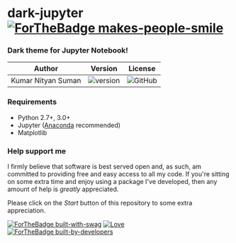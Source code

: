 # dark-jupyter [![ForTheBadge makes-people-smile](http://ForTheBadge.com/images/badges/makes-people-smile.svg)](https://GitHub.com)

### Dark theme for Jupyter Notebook!

|    Author    | Version    | License |
| :----------: | :----------: | :----------: |
| Kumar Nityan Suman | ![version](https://img.shields.io/badge/version-1.0.0-orange.svg) | ![GitHub](https://img.shields.io/github/license/mashape/apistatus.svg) |


### Requirements
* Python 2.7+, 3.0+
* Jupyter ([Anaconda](https://www.continuum.io/downloads) recommended)
* Matplotlib


### Help support me
I firmly believe that software is best served open and, as such, am committed to providing free and easy access to all my code. If you're sitting on some extra time and enjoy using a package I've developed, then any amount of help is *greatly* appreciated.

Please click on the *Start* button of this repository to some extra appreciation.


[![ForTheBadge built-with-swag](http://ForTheBadge.com/images/badges/built-with-swag.svg)](https://GitHub.com/colorpal/dark-jupyter/)
[![Love](https://forthebadge.com/images/badges/built-with-love.svg)](https://GitHub.com/colorpal/dark-jupyter/)
[![ForTheBadge built-by-developers](http://ForTheBadge.com/images/badges/built-by-developers.svg)](https://GitHub.com/colorpal/) 
